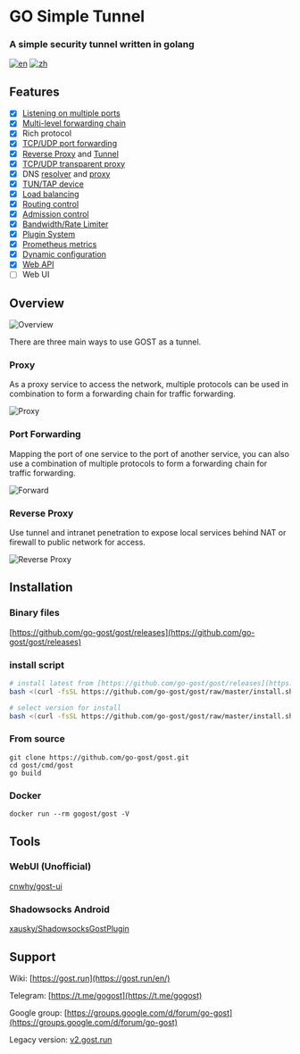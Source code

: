 # GO Simple Tunnel

### A simple security tunnel written in golang

[![en](https://img.shields.io/badge/English%20README-green)](README_en.md) [![zh](https://img.shields.io/badge/Chinese%20README-gray)](README.md)

## Features

- [x] [Listening on multiple ports](https://gost.run/en/getting-started/quick-start/)
- [x] [Multi-level forwarding chain](https://gost.run/en/concepts/chain/)
- [x] Rich protocol
- [x] [TCP/UDP port forwarding](https://gost.run/en/tutorials/port-forwarding/)
- [x] [Reverse Proxy](https://gost.run/en/tutorials/reverse-proxy/) and [Tunnel](https://gost.run/en/tutorials/reverse-proxy-tunnel/)
- [x] [TCP/UDP transparent proxy](https://gost.run/en/tutorials/redirect/)
- [x] DNS [resolver](https://gost.run/en/concepts/resolver/) and [proxy](https://gost.run/en/tutorials/dns/)
- [x] [TUN/TAP device](https://gost.run/en/tutorials/tuntap/)
- [x] [Load balancing](https://gost.run/en/concepts/selector/)
- [x] [Routing control](https://gost.run/en/concepts/bypass/)
- [x] [Admission control](https://gost.run/en/concepts/limiter/)
- [x] [Bandwidth/Rate Limiter](https://gost.run/en/concepts/limiter/)
- [x] [Plugin System](https://gost.run/en/concepts/plugin/)
- [x] [Prometheus metrics](https://gost.run/en/tutorials/metrics/)
- [x] [Dynamic configuration](https://gost.run/en/tutorials/api/config/)
- [x] [Web API](https://gost.run/en/tutorials/api/overview/)
- [ ] Web UI

## Overview

![Overview](https://gost.run/images/overview.png)

There are three main ways to use GOST as a tunnel.

### Proxy

As a proxy service to access the network, multiple protocols can be used in combination to form a forwarding chain for traffic forwarding.

![Proxy](https://gost.run/images/proxy.png)

### Port Forwarding

Mapping the port of one service to the port of another service, you can also use a combination of multiple protocols to form a forwarding chain for traffic forwarding.

![Forward](https://gost.run/images/forward.png)

### Reverse Proxy

Use tunnel and intranet penetration to expose local services behind NAT or firewall to public network for access.

![Reverse Proxy](https://gost.run/images/reverse-proxy.png)

## Installation

### Binary files

[https://github.com/go-gost/gost/releases](https://github.com/go-gost/gost/releases)

### install script

```bash
# install latest from [https://github.com/go-gost/gost/releases](https://github.com/go-gost/gost/releases)
bash <(curl -fsSL https://github.com/go-gost/gost/raw/master/install.sh) --install
```
```bash
# select version for install 
bash <(curl -fsSL https://github.com/go-gost/gost/raw/master/install.sh)
```

### From source

```
git clone https://github.com/go-gost/gost.git
cd gost/cmd/gost
go build
```

### Docker

```
docker run --rm gogost/gost -V
```

## Tools

### WebUI (Unofficial)

[cnwhy/gost-ui](https://github.com/cnwhy/gost-ui)

### Shadowsocks Android

[xausky/ShadowsocksGostPlugin](https://github.com/xausky/ShadowsocksGostPlugin)

## Support

Wiki: [https://gost.run](https://gost.run/en/)

Telegram: [https://t.me/gogost](https://t.me/gogost)

Google group: [https://groups.google.com/d/forum/go-gost](https://groups.google.com/d/forum/go-gost)

Legacy version: [v2.gost.run](https://v2.gost.run/en/)

